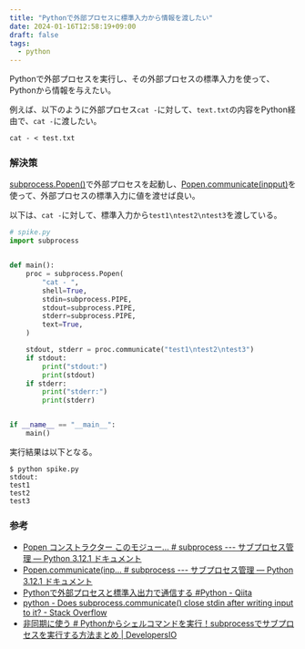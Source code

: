 ```yaml
---
title: "Pythonで外部プロセスに標準入力から情報を渡したい"
date: 2024-01-16T12:58:19+09:00
draft: false
tags:
  - python
---
```


Pythonで外部プロセスを実行し、その外部プロセスの標準入力を使って、Pythonから情報を与えたい。

<!--more-->

例えば、以下のように外部プロセス`cat -`に対して、`text.txt`の内容をPython経由で、`cat -`に渡したい。

```shell
cat - < test.txt
```

### 解決策

[subprocess.Popen()](https://docs.python.org/ja/3/library/subprocess.html#popen-constructor)で外部プロセスを起動し、[Popen.communicate(inpput)](https://docs.python.org/ja/3/library/subprocess.html#subprocess.Popen.communicate)を使って、外部プロセスの標準入力に値を渡せば良い。

以下は、`cat -`に対して、標準入力から`test1\ntest2\ntest3`を渡している。

```python
# spike.py
import subprocess


def main():
    proc = subprocess.Popen(
        "cat - ",
        shell=True,
        stdin=subprocess.PIPE,
        stdout=subprocess.PIPE,
        stderr=subprocess.PIPE,
        text=True,
    )

    stdout, stderr = proc.communicate("test1\ntest2\ntest3")
    if stdout:
        print("stdout:")
        print(stdout)
    if stderr:
        print("stderr:")
        print(stderr)


if __name__ == "__main__":
    main()
```

実行結果は以下となる。

```shell
$ python spike.py
stdout:
test1
test2
test3
```

### 参考

- [Popen コンストラクター このモジュー... # subprocess --- サブプロセス管理 — Python 3.12.1 ドキュメント](https://docs.python.org/ja/3/library/subprocess.html#popen-constructor)
- [Popen.communicate(inp... # subprocess --- サブプロセス管理 — Python 3.12.1 ドキュメント](https://docs.python.org/ja/3/library/subprocess.html#subprocess.Popen.communicate)
- [Pythonで外部プロセスと標準入出力で通信する #Python - Qiita](https://qiita.com/ground0state/items/cb7db426682e33cbe1e7)
- [python - Does subprocess.communicate() close stdin after writing input to it? - Stack Overflow](https://stackoverflow.com/questions/46191977/does-subprocess-communicate-close-stdin-after-writing-input-to-it)
- [非同期に使う # Pythonからシェルコマンドを実行！subprocessでサブプロセスを実行する方法まとめ | DevelopersIO](https://dev.classmethod.jp/articles/python-subprocess-shell-command/#toc-6)
